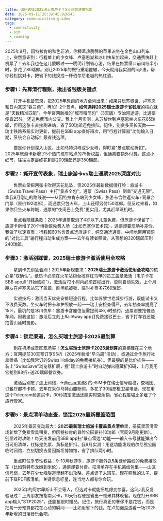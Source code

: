```yaml
---
title: 如何选择2025瑞士旅游卡？5步高效决策指南
date: 2025-09-11T20:39:45.826545
category: communication-guides
tags:
  - connectivity
  - sim
  - roaming
---
```


2025年9月，因特拉肯的秋色正浓，你捧着热腾腾的苹果派坐在金色山口列车上，突然意识到：行程单上的少女峰、卢塞恩湖和冰川快车加起来，交通费快赶上机票了！去年我也在这儿傻眼过——明明计划省心游，结果在售票窗口前纠结半小时，多花了80瑞郎。别让2025年的旅行重蹈覆辙，今天就用我实测的5步法，帮你轻松挑对卡，把省下的钱换成一杯伯尔尼老城的热红酒。

### 步骤1：先算清行程账，揪出省钱版关键点  
　　打开手机备忘录，把2025年想跑的地方全列出来：如果只玩苏黎世、卢塞恩和日内瓦这"铁三角"，再加1-2个景点，**如何选择2025瑞士旅游卡省钱版**的核心就是"天数精准匹配"。今年官网新推的"城市精简包"（3天版）专治短途游，比通票便宜25%，还送免费市内公交。我上个月实测：从苏黎世到卢塞恩坐火车花85瑞郎，但用这张卡直接刷进站，省了50瑞郎还免排队。记住，别贪多买长天数——瑞士铁路系统实时更新，提前在SBB app查好班次，用"行程计算器"功能输入日期，系统会自动标红最省钱选项。

　　要是你计划深入山区，比如马特洪峰或少女峰，得盯紧"景点联动折扣"。2025年旅游卡新增了5个热门缆车站点的75折权益，但通票要额外付费。这点小细节，往往决定最终花销是200瑞郎还是350瑞郎。

### 步骤2：撕开宣传表象，瑞士旅游卡vs瑞士通票2025深度对比  
　　售票处常把两张卡吹得天花乱坠，但2025年最新数据很打脸：旅游卡（Swiss Travel Pass）主打"景点全包"，通票（Swiss Pass）侧重"交通无限"。拿我9月刚走的路线说——从因特拉肯东站到少女峰，旅游卡含往返火车+观景台门票（原价192瑞郎），而通票只包火车，上山还得另付150瑞郎。但反过来看，如果你只坐火车跨城，通票的"夜间巴士免费"更实用，尤其赶早班机时。

　　重点看隐藏条款：2025年通票取消了4岁以下儿童免费，但旅游卡保留了；旅游卡新增了20个博物馆免费入场（比如巴塞尔艺术馆），通票却要现场补差价。我做了张速查表：行程超60%含景点选旅游卡，纯交通选通票，中间地带用官网的"对比工具"输行程自动生成方案——去年有读者照做，从预想的320瑞郎压到240瑞郎。

### 步骤3：激活别踩雷，2025瑞士旅游卡激活使用全攻略  
　　拿到卡先别急着刷！2025年新规要求：**2025瑞士旅游卡激活使用全攻略**的核心是"双确认"。纸质卡必须在火车站柜台找穿红马甲的员工盖章激活（电子卡在SBB app点"开始旅程"），激活后72小时内必须首程出行，否则自动失效。上个月朋友在卢塞恩站忘了盖章，刷闸机被锁，临时补票多花60瑞郎。

　　实战技巧：激活当天优先安排短途行程，比如苏黎世老城步行游，既能试卡又不浪费天数。坐火车时把卡和护照放一起——瑞士安检查得严，去年抽查率提高了15%。最坑的是冰川快车：旅游卡含座位但需提前48小时预约，通票则要抢普通车厢。用我这招：激活后立刻上RailAway app订免费接驳巴士，省下打车钱还能拍雪山延时摄影。

### 步骤4：锁定渠道，怎么买瑞士旅游卡2025最划算  
　　别在机场或景区现场买！**怎么买瑞士旅游卡2025最划算**的真相藏在三个地方：官网提前30天预订享95折（2025年新增"早鸟周"活动），或通过合作旅行社拿赠品（比如我常订的Swiss Holiday的免费接机券）。但最狠的是比价插件——装上"SwissSave"浏览器扩展，搜"瑞士旅游卡"时自动弹出隐藏折扣码，上月我用它抢到88折+送20瑞郎餐饮券。

　　激活后别忘了连上网络，✈[@esim1088](https://t.me/s/esim1088) 的eSIM卡在瑞士信号超稳，查地图、订餐厅都不卡顿。去年在采尔马特山腰断网，多花了30瑞郎租卫星电话，现在用这个Telegram频道买卡，30秒搞定激活还能实时查余额，省心程度堪比多雇了个旅行管家。

### 步骤5：景点清单动态查，锁定2025最新覆盖范围  
　　2025年景区变动超大：**2025最新瑞士旅游卡覆盖景点清单**里，圣莫里茨滑雪场新增了免费雪具租赁，但因特拉肯的冒险公园要补10瑞郎（官网9月刚更新）。别信过时攻略！每天出发前用SBB app扫"景点雷达"功能——输入卡号就能弹出今日可用清单，红标是免票、黄标是折扣。我9月实测：用这功能发现伯尔尼熊公园临时闭馆，立刻切换去爱因斯坦博物馆，省了排队两小时。

　　重点盯住季节性权益：9-10月秋游季，旅游卡额外送5条徒步路线的免费接驳车（比如劳特布龙嫩到米伦），通票却要付费。把清单存在手机离线包里——山区信号弱，去年在少女峰隧道里翻不出攻略，差点误了末班车。现在照我的法子，提前下载PDF版清单，关键信息标星，连当地人都夸你会玩。

　　2025年的阿尔卑斯山不会等人，但选对卡就能把焦虑变惊喜。这5步我反复验证过：上周朋友按指南买卡，10天行程硬是省出一顿米其林晚餐。现在打开SBB app输入"STP2025"，还能抢限时赠品。记住，旅行真正的奢侈不是花钱，而是把每一分预算都花在心动的瞬间——比如用省下的钱，在卢加诺湖边看一场2025年新增的日落音乐会吧。